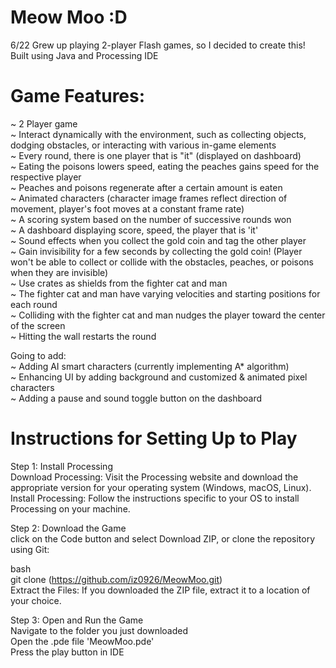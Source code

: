 # Meow Moo :D

6/22
Grew up playing 2-player Flash games, so I decided to create this! Built using Java and Processing IDE

# Game Features:
~ 2 Player game <br>
~ Interact dynamically with the environment, such as collecting objects, dodging obstacles, or interacting with various in-game elements<br>
~ Every round, there is one player that is "it" (displayed on dashboard)<br>
~ Eating the poisons lowers speed, eating the peaches gains speed for the respective player<br>
~ Peaches and poisons regenerate after a certain amount is eaten<br>
~ Animated characters (character image frames reflect direction of movement, player's foot moves at a constant frame rate) <br>
~ A scoring system based on the number of successive rounds won<br>
~ A dashboard displaying score, speed, the player that is 'it'<br>
~ Sound effects when you collect the gold coin and tag the other player<br>
~ Gain invisibility for a few seconds by collecting the gold coin! (Player won't be able to collect or collide with the obstacles, peaches, or poisons when they are invisible)<br>
~ Use crates as shields from the fighter cat and man<br>
~ The fighter cat and man have varying velocities and starting positions for each round<br>
~ Colliding with the fighter cat and man nudges the player toward the center of the screen<br>
~ Hitting the wall restarts the round<br>

Going to add:<br>
~ Adding AI smart characters (currently implementing A* algorithm)<br>
~ Enhancing UI by adding background and customized & animated pixel characters<br>
~ Adding a pause and sound toggle button on the dashboard <br>

# Instructions for Setting Up to Play
Step 1: Install Processing<br>
Download Processing: Visit the Processing website and download the appropriate version for your operating system (Windows, macOS, Linux).<br>
Install Processing: Follow the instructions specific to your OS to install Processing on your machine.<br>

Step 2: Download the Game<br>
click on the Code button and select Download ZIP, or clone the repository using Git:<br>

bash<br>
git clone (https://github.com/iz0926/MeowMoo.git) <br>
Extract the Files: If you downloaded the ZIP file, extract it to a location of your choice.<br>

Step 3: Open and Run the Game<br>
Navigate to the folder you just downloaded<br>
Open the .pde file 'MeowMoo.pde' <br>
Press the play button in IDE<br>
